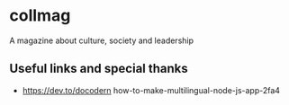 # collmag
A magazine about culture, society and leadership
## Useful links and special thanks
 * https://dev.to/docodern how-to-make-multilingual-node-js-app-2fa4
